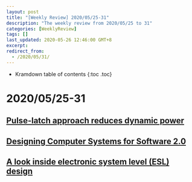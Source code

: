 ```yaml
---
layout: post
title: "[Weekly Review] 2020/05/25-31"
description: "The weekly review from 2020/05/25 to 31"
categories: [WeeklyReview]
tags: []
last_updated: 2020-05-26 12:46:00 GMT+8
excerpt: 
redirect_from:
  - /2020/05/31/
---
```


* Kramdown table of contents
{:toc .toc}
# 2020/05/25-31

## [Pulse-latch approach reduces dynamic power](https://www.eetimes.com/pulse-latch-approach-reduces-dynamic-power/)



## [Designing Computer Systems for Software 2.0](https://media.neurips.cc/Conferences/NIPS2018/Slides/Olukotun-NIPS-2018.pdf)



## [A look inside electronic system level (ESL) design](https://www.eetimes.com/a-look-inside-electronic-system-level-esl-design/)

